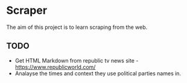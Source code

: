 # Scraper
The aim of this project is to learn scraping from the web.

## TODO
- Get HTML Markdown from republic tv news site - https://www.republicworld.com/
- Analayse the times and context they use political parties names in.







